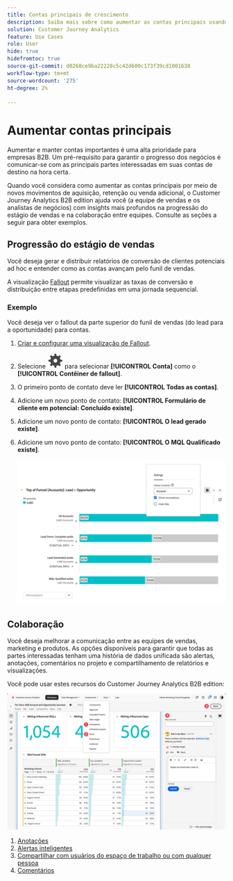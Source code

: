 ```yaml
---
title: Contas principais de crescimento
description: Saiba mais sobre como aumentar as contas principais usando o Customer Journey Analytics B2B edition.
solution: Customer Journey Analytics
feature: Use Cases
role: User
hide: true
hidefromtoc: true
source-git-commit: d0268ce9ba22228c5c42d600c173f39cd1001638
workflow-type: tm+mt
source-wordcount: '275'
ht-degree: 2%

---
```


# Aumentar contas principais

Aumentar e manter contas importantes é uma alta prioridade para empresas B2B. Um pré-requisito para garantir o progresso dos negócios é comunicar-se com as principais partes interessadas em suas contas de destino na hora certa.

Quando você considera como aumentar as contas principais por meio de novos movimentos de aquisição, retenção ou venda adicional, o Customer Journey Analytics B2B edition ajuda você (a equipe de vendas e os analistas de negócios) com insights mais profundos na progressão do estágio de vendas e na colaboração entre equipes. Consulte as seções a seguir para obter exemplos.

## Progressão do estágio de vendas

Você deseja gerar e distribuir relatórios de conversão de clientes potenciais ad hoc e entender como as contas avançam pelo funil de vendas.

A visualização [Fallout](/help/analysis-workspace/visualizations/fallout/fallout-flow.md) permite visualizar as taxas de conversão e distribuição entre etapas predefinidas em uma jornada sequencial.

### Exemplo

Você deseja ver o fallout da parte superior do funil de vendas (do lead para a oportunidade) para contas.

1. [Criar e configurar uma visualização de Fallout](/help/analysis-workspace/visualizations/fallout/configuring-fallout.md).
1. Selecione ![Configuração](/help/assets/icons/Setting.svg) para selecionar **[!UICONTROL Conta]** como o **[!UICONTROL Contêiner de fallout]**.
1. O primeiro ponto de contato deve ler **[!UICONTROL Todas as contas]**.
1. Adicione um novo ponto de contato: **[!UICONTROL Formulário de cliente em potencial: Concluído existe]**.
1. Adicione um novo ponto de contato: **[!UICONTROL O lead gerado existe]**.
1. Adicione um novo ponto de contato: **[!UICONTROL O MQL Qualificado existe]**.

   ![B2B - crescer contas principais - progressão do estágio de vendas - fallout](assets/b2b-uc-grow-key-accounts-fallout.png)


## Colaboração

Você deseja melhorar a comunicação entre as equipes de vendas, marketing e produtos. As opções disponíveis para garantir que todas as partes interessadas tenham uma história de dados unificada são alertas, anotações, comentários no projeto e compartilhamento de relatórios e visualizações.

Você pode usar estes recursos do Customer Journey Analytics B2B edition:

![Caso de uso B2B - aumentar contas principais - colaboração - compartilhar](assets/b2b-uc-grow-key-accounts-share.png)

1. [Anotações](/help/components/annotations/overview.md)
1. [Alertas inteligentes](/help/components/c-intelligent-alerts/intelligent-alerts.md)
1. [Compartilhar com usuários do espaço de trabalho ou com qualquer pessoa](/help/analysis-workspace/curate-share/share-projects.md)
1. [Comentários](/help/analysis-workspace/build-workspace-project/comment-projects.md)

